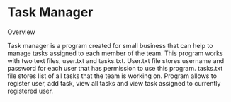 # Task Manager

Overview

Task manager is a program created for small business that can help to manage tasks assigned to each member of the team. This program works with two text files, user.txt and tasks.txt. User.txt file stores username and password for each user that has permission to use this program. tasks.txt file stores list of all tasks that the team is working on. Program allows to register user, add task, view all tasks and view task assigned to currently registered user.

